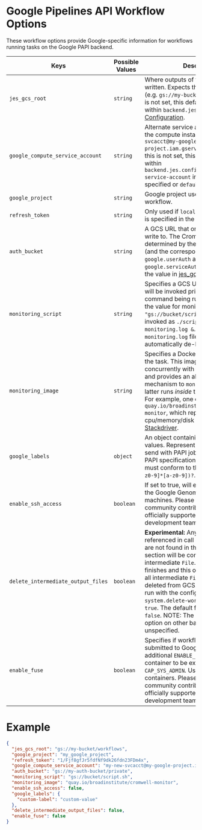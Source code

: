 # Google Pipelines API Workflow Options

These workflow options provide Google-specific information for workflows running tasks on the Google PAPI backend.

<!-- Pasted into then regenerated at https://www.tablesgenerator.com/markdown_tables -->

| Keys                               | Possible Values | Description                                                                                                                                                                                                                                                                                                                                                                                                                                                                                                   |
|------------------------------------|-----------------|---------------------------------------------------------------------------------------------------------------------------------------------------------------------------------------------------------------------------------------------------------------------------------------------------------------------------------------------------------------------------------------------------------------------------------------------------------------------------------------------------------------|
| `jes_gcs_root`                     | `string`        | Where outputs of the workflow will be written.  Expects this to be a GCS URL (e.g. `gs://my-bucket/workflows`).  If this is not set, this defaults to the value within `backend.jes.config.root` in the [Configuration](../Configuring).                                                                                                                                                                                                                                                                      |
| `google_compute_service_account`   | `string`        | Alternate service account to use on the compute instance (e.g. `my-new-svcacct@my-google-project.iam.gserviceaccount.com`).  If this is not set, this defaults to the value within `backend.jes.config.genomics.compute-service-account` in the [Configuration](../Configuring) if specified or `default` otherwise.                                                                                                                                                                                          |
| `google_project`                   | `string`        | Google project used to execute this workflow.                                                                                                                                                                                                                                                                                                                                                                                                                                                                 |
| `refresh_token`                    | `string`        | Only used if `localizeWithRefreshToken` is specified in the [Configuration](../Configuring).                                                                                                                                                                                                                                                                                                                                                                                                                  |
| `auth_bucket`                      | `string`        | A GCS URL that only Cromwell can write to.  The Cromwell account is determined by the `google.authScheme` (and the corresponding `google.userAuth` and `google.serviceAuth`). Defaults to the the value in [jes_gcs_root](#jes_gcs_root).                                                                                                                                                                                                                                                                     |
| `monitoring_script`                | `string`        | Specifies a GCS URL to a script that will be invoked prior to the user command being run.  For example, if the value for monitoring_script is `"gs://bucket/script.sh"`, it will be invoked as `./script.sh > monitoring.log &`.  The value `monitoring.log` file will be automatically de-localized.                                                                                                                                                                                                         |
| `monitoring_image`                 | `string`        | Specifies a Docker image to monitor the task. This image will run concurrently with the task container, and provides an alternative mechanism to `monitoring_script` (the latter runs *inside* the task container). For example, one can use `quay.io/broadinstitute/cromwell-monitor`, which reports cpu/memory/disk utilization metrics to [Stackdriver](https://cloud.google.com/monitoring/).                                                                                                             |
| `google_labels`                    | `object`        | An object containing only string values. Represent custom labels to send with PAPI job requests. Per the PAPI specification, each key and value must conform to the regex `[a-z]([-a-z0-9]*[a-z0-9])?`.                                                                                                                                                                                                                                                                                                       |
| `enable_ssh_access`                | `boolean`       | If set to true, will enable SSH access to the Google Genomics worker machines. Please note that this is a community contribution and is not officially supported by the Cromwell development team.
| `delete_intermediate_output_files` | `boolean`       | **Experimental:** Any `File` variables referenced in call `output` sections that are not found in the workflow `output` section will be considered an intermediate `File`. When the workflow finishes and this option is set to `true`, all intermediate `File` objects will be deleted from GCS. Cromwell must be run with the configuration value `system.delete-workflow-files` set to `true`. The default for both values is `false`. NOTE: The behavior of this option on other backends is unspecified. |
| `enable_fuse`                      | `boolean`       | Specifies if workflow tasks should be submitted to Google Pipelines with an additional `ENABLE_FUSE` flag. It causes container to be executed with `CAP_SYS_ADMIN`. Use it only for trusted containers. Please note that this is a community contribution and is not officially supported by the Cromwell development team.                                                                                                                                                                                   |

<!-- Pasted into then regenerated at https://www.tablesgenerator.com/markdown_tables -->

# Example
```json
{
  "jes_gcs_root": "gs://my-bucket/workflows",
  "google_project": "my_google_project",
  "refresh_token": "1/Fjf8gfJr5fdfNf9dk26fdn23FDm4x",
  "google_compute_service_account": "my-new-svcacct@my-google-project.iam.gserviceaccount.com",
  "auth_bucket": "gs://my-auth-bucket/private",
  "monitoring_script": "gs://bucket/script.sh",
  "monitoring_image": "quay.io/broadinstitute/cromwell-monitor",
  "enable_ssh_access": false,
  "google_labels": {
    "custom-label": "custom-value"
  },
  "delete_intermediate_output_files": false,
  "enable_fuse": false
}
```
